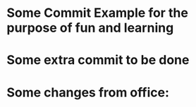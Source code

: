 # Some Commit Example for the purpose of fun and learning
# Some extra commit to be done
# Some changes from office:
